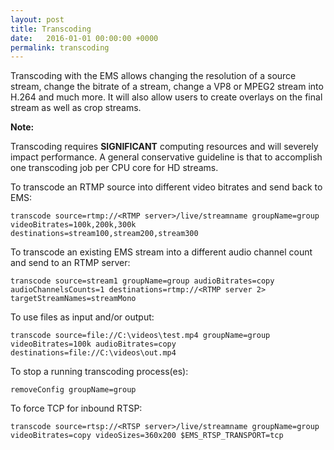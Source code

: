 ```yaml
---
layout: post
title: Transcoding
date:   2016-01-01 00:00:00 +0000
permalink: transcoding
---
```


Transcoding with the EMS allows changing the resolution of a source stream, change the bitrate of a stream, change a VP8 or MPEG2 stream into H.264 and much more. It will also allow users to create overlays on the final stream as well as crop streams.

**Note:**

Transcoding requires **SIGNIFICANT** computing resources and will severely impact performance. A general conservative guideline is that to accomplish one transcoding job per CPU core for HD streams.

To transcode an RTMP source into different video bitrates and send back to EMS:

    transcode source=rtmp://<RTMP server>/live/streamname groupName=group videoBitrates=100k,200k,300k destinations=stream100,stream200,stream300

To transcode an existing EMS stream into a different audio channel count and send to an RTMP server:

    transcode source=stream1 groupName=group audioBitrates=copy audioChannelsCounts=1 destinations=rtmp://<RTMP server 2> targetStreamNames=streamMono

To use files as input and/or output:

    transcode source=file://C:\videos\test.mp4 groupName=group videoBitrates=100k audioBitrates=copy destinations=file://C:\videos\out.mp4

To stop a running transcoding process(es):

    removeConfig groupName=group

To force TCP for inbound RTSP:

    transcode source=rtsp://<RTSP server>/live/streamname groupName=group videoBitrates=copy videoSizes=360x200 $EMS_RTSP_TRANSPORT=tcp
